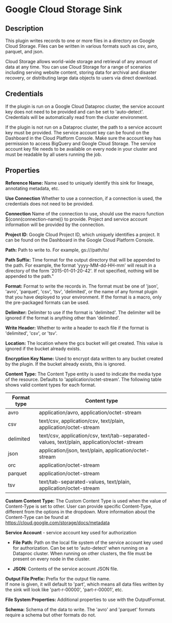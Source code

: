 # Google Cloud Storage Sink

Description
-----------
This plugin writes records to one or more files in a directory on Google Cloud Storage.
Files can be written in various formats such as csv, avro, parquet, and json.

Cloud Storage allows world-wide storage and retrieval of any amount of data at any time.
You can use Cloud Storage for a range of scenarios including serving website content,
storing data for archival and disaster recovery,
or distributing large data objects to users via direct download.

Credentials
-------------
If the plugin is run on a Google Cloud Dataproc cluster, the service account key does not need to be
provided and can be set to 'auto-detect'.
Credentials will be automatically read from the cluster environment.

If the plugin is not run on a Dataproc cluster, the path to a service account key must be provided.
The service account key can be found on the Dashboard in the Cloud Platform Console.
Make sure the account key has permission to access BigQuery and Google Cloud Storage.
The service account key file needs to be available on every node in your cluster and
must be readable by all users running the job.

Properties
----------
**Reference Name:** Name used to uniquely identify this sink for lineage, annotating metadata, etc.

**Use Connection** Whether to use a connection, if a connection is used,
the credentials does not need to be provided.

**Connection** Name of the connection to use, should use the macro function ${conn(connection-name)} to provide.
Project and service account information will be provided by the connection.

**Project ID**: Google Cloud Project ID, which uniquely identifies a project.
It can be found on the Dashboard in the Google Cloud Platform Console.

**Path:** Path to write to. For example, gs://<bucket>/path/to/

**Path Suffix:** Time format for the output directory that will be appended to the path.
For example, the format 'yyyy-MM-dd-HH-mm' will result in a directory of the form '2015-01-01-20-42'.
If not specified, nothing will be appended to the path."

**Format:** Format to write the records in.
The format must be one of 'json', 'avro', 'parquet', 'csv', 'tsv', 'delimited', or the
name of any format plugin that you have deployed to your environment.
If the format is a macro, only the pre-packaged formats can be used.

**Delimiter:** Delimiter to use if the format is 'delimited'.
The delimiter will be ignored if the format is anything other than 'delimited'.

**Write Header:** Whether to write a header to each file if the format is 'delimited', 'csv', or 'tsv'.

**Location:** The location where the gcs bucket will get created. This value is ignored if the bucket already exists.

**Encryption Key Name:** Used to encrypt data written to any bucket created by the plugin.
If the bucket already exists, this is ignored.

**Content Type:** The Content Type entity is used to indicate the media type of the resource.
Defaults to 'application/octet-stream'. The following table shows valid content types for each format.

| Format type   | Content type                                                                               |
|---------------|--------------------------------------------------------------------------------------------|
| avro          | application/avro, application/octet-stream                                                 |
| csv           | text/csv, application/csv, text/plain, application/octet-stream                            |
| delimited     | text/csv, application/csv, text/tab-separated-values, text/plain, application/octet-stream |
| json          | application/json, text/plain, application/octet-stream                                     |
| orc           | application/octet-stream                                                                   |
| parquet       | application/octet-stream                                                                   |
| tsv           | text/tab-separated-values, text/plain, application/octet-stream                            |

**Custom Content Type:** The Custom Content Type is used when the value of Content-Type is set to other.
User can provide specific Content-Type, different from the options in the dropdown.
More information about the Content-Type can be found at https://cloud.google.com/storage/docs/metadata

**Service Account**  - service account key used for authorization

* **File Path**: Path on the local file system of the service account key used for
authorization. Can be set to 'auto-detect' when running on a Dataproc cluster.
When running on other clusters, the file must be present on every node in the cluster.

* **JSON**: Contents of the service account JSON file.

**Output File Prefix:** Prefix for the output file name.  
If none is given, it will default to 'part', which means all data files written by the sink will look like 
'part-r-00000', 'part-r-00001', etc.

**File System Properties:** Additional properties to use with the OutputFormat.

**Schema:** Schema of the data to write.
The 'avro' and 'parquet' formats require a schema but other formats do not.
